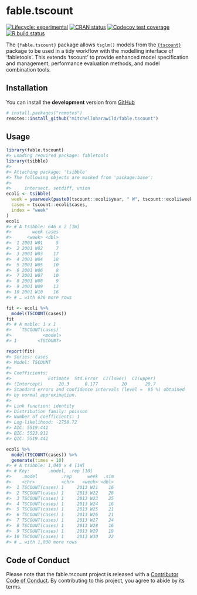
<!-- README.md is generated from README.Rmd. Please edit that file -->

# fable.tscount

<!-- badges: start -->

[![Lifecycle:
experimental](https://img.shields.io/badge/lifecycle-experimental-orange.svg)](https://www.tidyverse.org/lifecycle/#experimental)
[![CRAN
status](https://www.r-pkg.org/badges/version/fable.tscount)](https://CRAN.R-project.org/package=fable.tscount)
[![Codecov test
coverage](https://codecov.io/gh/mitchelloharawild/fable.tscount/branch/master/graph/badge.svg)](https://codecov.io/gh/mitchelloharawild/fable.tscount?branch=master)
[![R build
status](https://github.com/mitchelloharawild/fable.tscount/workflows/R-CMD-check/badge.svg)](https://github.com/mitchelloharawild/fable.tscount/actions)
<!-- badges: end -->

The `{fable.tscount}` package allows `tsglm()` models from the
[`{tscount}`]((https://cran.r-project.org/package=tscount)) package to
be used in a tidy workflow with the modelling interface of ‘fabletools’.
This extends ‘tscount’ to provide enhanced model specification and
management, performance evaluation methods, and model combination tools.

## Installation

You can install the **development** version from
[GitHub](https://github.com/mitchelloharawild/fable.tscount)

``` r
# install.packages("remotes")
remotes::install_github("mitchelloharawild/fable.tscount")
```

<!-- You can install the released version of fable.tscount from [CRAN](https://CRAN.R-project.org) with: -->
<!-- ``` r -->
<!-- install.packages("fable.tscount") -->
<!-- ``` -->

## Usage

``` r
library(fable.tscount)
#> Loading required package: fabletools
library(tsibble)
#> 
#> Attaching package: 'tsibble'
#> The following objects are masked from 'package:base':
#> 
#>     intersect, setdiff, union
ecoli <- tsibble(
  week = yearweek(paste0(tscount::ecoli$year, " W", tscount::ecoli$week)),
  cases = tscount::ecoli$cases,
  index = "week"
) 
ecoli
#> # A tsibble: 646 x 2 [1W]
#>        week cases
#>      <week> <dbl>
#>  1 2001 W01     5
#>  2 2001 W02     7
#>  3 2001 W03    17
#>  4 2001 W04    18
#>  5 2001 W05    10
#>  6 2001 W06     8
#>  7 2001 W07    10
#>  8 2001 W08     9
#>  9 2001 W09    13
#> 10 2001 W10    16
#> # … with 636 more rows
```

``` r
fit <- ecoli %>% 
  model(TSCOUNT(cases))
fit
#> # A mable: 1 x 1
#>   `TSCOUNT(cases)`
#>            <model>
#> 1        <TSCOUNT>
```

``` r
report(fit)
#> Series: cases 
#> Model: TSCOUNT 
#> 
#> Coefficients:
#>              Estimate  Std.Error  CI(lower)  CI(upper)
#> (Intercept)      20.3      0.177         20       20.7
#> Standard errors and confidence intervals (level =  95 %) obtained
#> by normal approximation.
#> 
#> Link function: identity 
#> Distribution family: poisson 
#> Number of coefficients: 1 
#> Log-likelihood: -2758.72 
#> AIC: 5519.441 
#> BIC: 5523.911 
#> QIC: 5519.441
```

``` r
ecoli %>% 
  model(TSCOUNT(cases)) %>% 
  generate(times = 10)
#> # A tsibble: 1,040 x 4 [1W]
#> # Key:       .model, .rep [10]
#>    .model         .rep      week  .sim
#>    <chr>          <chr>   <week> <dbl>
#>  1 TSCOUNT(cases) 1     2013 W21    16
#>  2 TSCOUNT(cases) 1     2013 W22    28
#>  3 TSCOUNT(cases) 1     2013 W23    25
#>  4 TSCOUNT(cases) 1     2013 W24    16
#>  5 TSCOUNT(cases) 1     2013 W25    21
#>  6 TSCOUNT(cases) 1     2013 W26    21
#>  7 TSCOUNT(cases) 1     2013 W27    24
#>  8 TSCOUNT(cases) 1     2013 W28    16
#>  9 TSCOUNT(cases) 1     2013 W29    19
#> 10 TSCOUNT(cases) 1     2013 W30    22
#> # … with 1,030 more rows
```

## Code of Conduct

Please note that the fable.tscount project is released with a
[Contributor Code of
Conduct](https://contributor-covenant.org/version/2/0/CODE_OF_CONDUCT.html).
By contributing to this project, you agree to abide by its terms.
